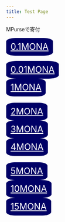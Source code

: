```yaml
---
title: Test Page
---
```

MPurseで寄付
<style type="text/css">
.button {
  display       : inline-block;
  border-radius : 20%;          /* 角丸       */
  font-size     : 18pt;        /* 文字サイズ */
  text-align    : center;      /* 文字位置   */
  cursor        : pointer;     /* カーソル   */
  padding       : 12px 12px;   /* 余白       */
  background    : #000066;     /* 背景色     */
  color         : #ffffff;     /* 文字色     */
  line-height   : 1em;         /* 1行の高さ  */
  transition    : .3s;         /* なめらか変化 */
}
.button:hover {
}
</style>
<a class="button" href="https://linuxcodevserver.github.io/javascript/mp-donatemona/hmp-donatemona0.1.html">0.1MONA</a><div></div>
<a class="button" href="https://linuxcodevserver.github.io/javascript/mp-donatemona/hmp-donatemona0.01.html">0.01MONA</a><div></div>
<a class="button" href="https://linuxcodevserver.github.io/javascript/mp-donatemona/hmp-donatemona01.html">1MONA</a><br><br>
<a class="button" href="https://linuxcodevserver.github.io/javascript/mp-donatemona/hmp-donatemona02.html">2MONA</a><div></div>
<a class="button" href="https://linuxcodevserver.github.io/javascript/mp-donatemona/hmp-donatemona03.html">3MONA</a><div></div>
<a class="button" href="https://linuxcodevserver.github.io/javascript/mp-donatemona/hmp-donatemona04.html">4MONA</a><br><br>
<a class="button" href="https://linuxcodevserver.github.io/javascript/mp-donatemona/hmp-donatemona05.html">5MONA</a><div></div>
<a class="button" href="https://linuxcodevserver.github.io/javascript/mp-donatemona/hmp-donatemona10.html">10MONA</a><div></div>
<a class="button" href="https://linuxcodevserver.github.io/javascript/mp-donatemona/hmp-donatemona15.html">15MONA</a><div></div>